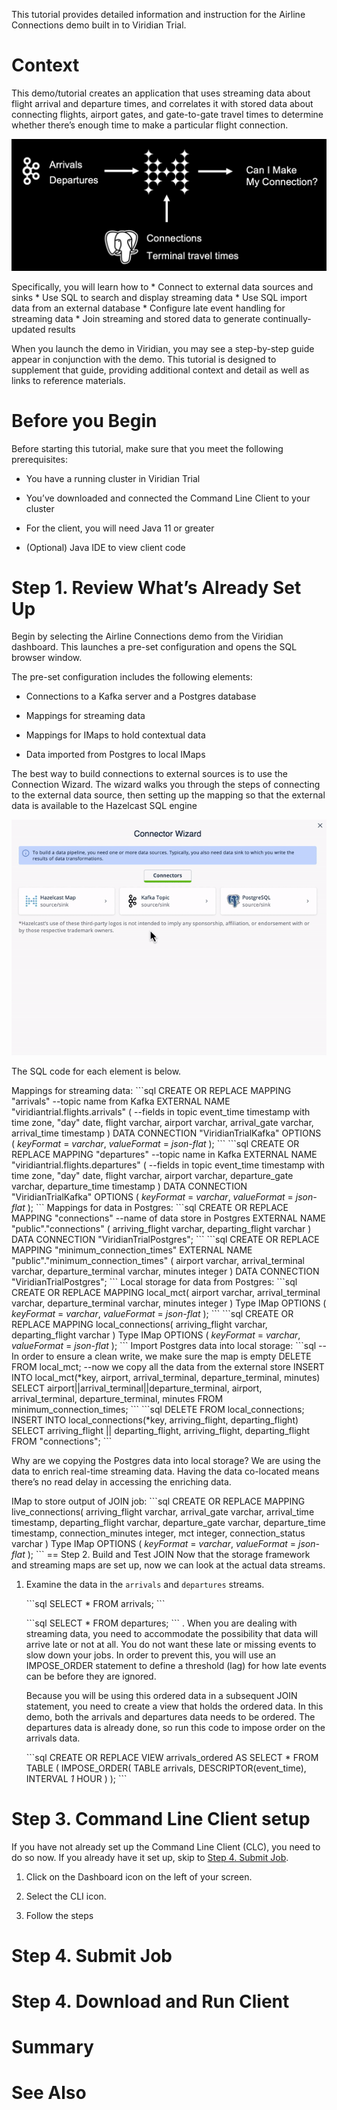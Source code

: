 This tutorial provides detailed information and instruction for the
Airline Connections demo built in to Viridian Trial.

# Context

This demo/tutorial creates an application that uses streaming data about
flight arrival and departure times, and correlates it with stored data
about connecting flights, airport gates, and gate-to-gate travel times
to determine whether there’s enough time to make a particular flight
connection.

![Connections Diagram](../images/AirlineConnectionIntro.jpg)

Specifically, you will learn how to \* Connect to external data sources
and sinks \* Use SQL to search and display streaming data \* Use SQL
import data from an external database \* Configure late event handling
for streaming data \* Join streaming and stored data to generate
continually-updated results

When you launch the demo in Viridian, you may see a step-by-step guide
appear in conjunction with the demo. This tutorial is designed to
supplement that guide, providing additional context and detail as well
as links to reference materials.

# Before you Begin

Before starting this tutorial, make sure that you meet the following
prerequisites:

-   You have a running cluster in Viridian Trial

-   You’ve downloaded and connected the Command Line Client to your
    cluster

-   For the client, you will need Java 11 or greater

-   (Optional) Java IDE to view client code

# Step 1. Review What’s Already Set Up

Begin by selecting the Airline Connections demo from the Viridian
dashboard. This launches a pre-set configuration and opens the SQL
browser window.

The pre-set configuration includes the following elements:

-   Connections to a Kafka server and a Postgres database

-   Mappings for streaming data

-   Mappings for IMaps to hold contextual data

-   Data imported from Postgres to local IMaps

The best way to build connections to external sources is to use the
Connection Wizard. The wizard walks you through the steps of connecting
to the external data source, then setting up the mapping so that the
external data is available to the Hazelcast SQL engine

![Walkthrough of Connection Wizard](../images/connectwiz.gif)

The SQL code for each element is below.

Mappings for streaming data: \`\`\`sql CREATE OR REPLACE MAPPING
"arrivals" --topic name from Kafka EXTERNAL NAME
"viridiantrial.flights.arrivals" ( --fields in topic event\_time
timestamp with time zone, "day" date, flight varchar, airport varchar,
arrival\_gate varchar, arrival\_time timestamp ) DATA CONNECTION
"ViridianTrialKafka" OPTIONS ( *keyFormat* = *varchar*, *valueFormat* =
*json-flat* ); \`\`\` \`\`\`sql CREATE OR REPLACE MAPPING "departures"
--topic name in Kafka EXTERNAL NAME "viridiantrial.flights.departures" (
--fields in topic event\_time timestamp with time zone, "day" date,
flight varchar, airport varchar, departure\_gate varchar,
departure\_time timestamp ) DATA CONNECTION "ViridianTrialKafka" OPTIONS
( *keyFormat* = *varchar*, *valueFormat* = *json-flat* ); \`\`\`
Mappings for data in Postgres: \`\`\`sql CREATE OR REPLACE MAPPING
"connections" --name of data store in Postgres EXTERNAL NAME
"public"."connections" ( arriving\_flight varchar, departing\_flight
varchar ) DATA CONNECTION "ViridianTrialPostgres"; \`\`\` \`\`\`sql
CREATE OR REPLACE MAPPING "minimum\_connection\_times" EXTERNAL NAME
"public"."minimum\_connection\_times" ( airport varchar,
arrival\_terminal varchar, departure\_terminal varchar, minutes integer
) DATA CONNECTION "ViridianTrialPostgres"; \`\`\` Local storage for data
from Postgres: \`\`\`sql CREATE OR REPLACE MAPPING local\_mct( airport
varchar, arrival\_terminal varchar, departure\_terminal varchar, minutes
integer ) Type IMap OPTIONS ( *keyFormat* = *varchar*, *valueFormat* =
*json-flat* ); \`\`\` \`\`\`sql CREATE OR REPLACE MAPPING
local\_connections( arriving\_flight varchar, departing\_flight varchar
) Type IMap OPTIONS ( *keyFormat* = *varchar*, *valueFormat* =
*json-flat* ); \`\`\` Import Postgres data into local storage: \`\`\`sql
--In order to ensure a clean write, we make sure the map is empty DELETE
FROM local\_mct; --now we copy all the data from the external store
INSERT INTO local\_mct(*key, airport, arrival\_terminal,
departure\_terminal, minutes) SELECT
airport||arrival\_terminal||departure\_terminal, airport,
arrival\_terminal, departure\_terminal, minutes FROM
minimum\_connection\_times; \`\`\` \`\`\`sql DELETE FROM
local\_connections; INSERT INTO local\_connections(*key,
arriving\_flight, departing\_flight) SELECT arriving\_flight ||
departing\_flight, arriving\_flight, departing\_flight FROM
"connections"; \`\`\`

Why are we copying the Postgres data into local storage? We are using
the data to enrich real-time streaming data. Having the data co-located
means there’s no read delay in accessing the enriching data.

IMap to store output of JOIN job: \`\`\`sql CREATE OR REPLACE MAPPING
live\_connections( arriving\_flight varchar, arrival\_gate varchar,
arrival\_time timestamp, departing\_flight varchar, departure\_gate
varchar, departure\_time timestamp, connection\_minutes integer, mct
integer, connection\_status varchar ) Type IMap OPTIONS ( *keyFormat* =
*varchar*, *valueFormat* = *json-flat* ); \`\`\` == Step 2. Build and
Test JOIN Now that the storage framework and streaming maps are set up,
now we can look at the actual data streams.

1.  Examine the data in the `arrivals` and `departures` streams.

    \`\`\`sql SELECT \* FROM arrivals; \`\`\`

    \`\`\`sql SELECT \* FROM departures; \`\`\` . When you are dealing
    with streaming data, you need to accommodate the possibility that
    data will arrive late or not at all. You do not want these late or
    missing events to slow down your jobs. In order to prevent this, you
    will use an IMPOSE\_ORDER statement to define a threshold (lag) for
    how late events can be before they are ignored.

    Because you will be using this ordered data in a subsequent JOIN
    statement, you need to create a view that holds the ordered data. In
    this demo, both the arrivals and departures data needs to be
    ordered. The departures data is already done, so run this code to
    impose order on the arrivals data.

    \`\`\`sql CREATE OR REPLACE VIEW arrivals\_ordered AS SELECT \* FROM
    TABLE ( IMPOSE\_ORDER( TABLE arrivals, DESCRIPTOR(event\_time),
    INTERVAL *1* HOUR ) ); \`\`\`

# Step 3. Command Line Client setup

If you have not already set up the Command Line Client (CLC), you need
to do so now. If you already have it set up, skip to [Step 4. Submit
Job](#Submit-Job).

1.  Click on the Dashboard icon on the left of your screen.

2.  Select the CLI icon.

3.  Follow the steps

# Step 4. Submit Job

# Step 4. Download and Run Client

# Summary

# See Also
